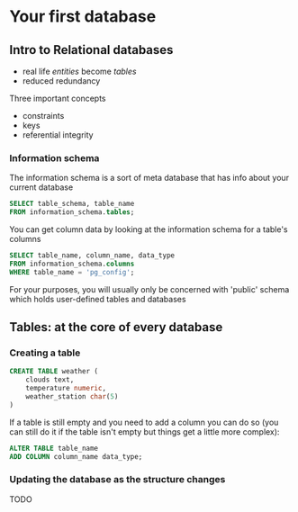 # Your first database

## Intro to Relational databases
- real life _entities_ become _tables_
- reduced redundancy

Three important concepts
- constraints
- keys
- referential integrity

### Information schema
The information schema is a sort of meta database that has info about your current database
```sql
SELECT table_schema, table_name
FROM information_schema.tables;
```
You can get column data by looking at the information schema for a table's columns
```sql
SELECT table_name, column_name, data_type
FROM information_schema.columns
WHERE table_name = 'pg_config';
```

For your purposes, you will usually only be concerned with 'public' schema which holds user-defined tables and databases

## Tables: at the core of every database

### Creating a table
```sql
CREATE TABLE weather (
    clouds text,
    temperature numeric,
    weather_station char(5)
)
```

If a table is still empty and you need to add a column you can do so (you can still do it if the table isn't empty but things get a little more complex):
```sql
ALTER TABLE table_name
ADD COLUMN column_name data_type;
```

### Updating the database as the structure changes
TODO